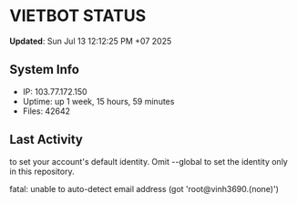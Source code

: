 # VIETBOT STATUS
**Updated**: Sun Jul 13 12:12:25 PM +07 2025

## System Info
- IP: 103.77.172.150
- Uptime: up 1 week, 15 hours, 59 minutes
- Files: 42642

## Last Activity

to set your account's default identity.
Omit --global to set the identity only in this repository.

fatal: unable to auto-detect email address (got 'root@vinh3690.(none)')
